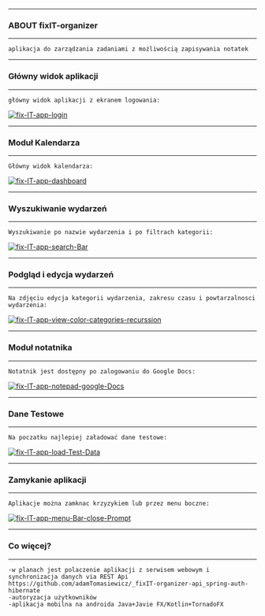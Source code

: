 -------
### ABOUT fixIT-organizer
--------
```
aplikacja do zarządzania zadaniami z możliwością zapisywania notatek
```
-------
### Główny widok aplikacji
--------
```
główny widok aplikacji z ekranem logowania:

```
<a href="https://ibb.co/fxF2NcX"><img src="https://i.ibb.co/71CXp9S/fix-IT-app-login.jpg" alt="fix-IT-app-login" border="0"></a>

-------
### Moduł Kalendarza
--------
```
Główny widok kalendarza:
```
<a href="https://ibb.co/dmGfrj2"><img src="https://i.ibb.co/7k2SXjW/fix-IT-app-dashboard.jpg" alt="fix-IT-app-dashboard" border="0"></a>

-------
### Wyszukiwanie wydarzeń
--------
```
Wyszukiwanie po nazwie wydarzenia i po filtrach kategorii:

```

<a href="https://ibb.co/KjW3TSq"><img src="https://i.ibb.co/PZgfq0h/fix-IT-app-search-Bar.jpg" alt="fix-IT-app-search-Bar" border="0"></a>


-------
### Podgląd i edycja wydarzeń
--------
```
Na zdjęciu edycja kategorii wydarzenia, zakresu czasu i powtarzalnosci wydarzenia:

```
<a href="https://ibb.co/qjY56j7"><img src="https://i.ibb.co/NC2SRCt/fix-IT-app-view-color-categories-recurssion.jpg" alt="fix-IT-app-view-color-categories-recurssion" border="0"></a>


-------
### Moduł notatnika
--------
```
Notatnik jest dostępny po zalogowaniu do Google Docs:
```
<a href="https://ibb.co/gDvtFZ9"><img src="https://i.ibb.co/mHvhF5T/fix-IT-app-notepad-google-Docs.jpg" alt="fix-IT-app-notepad-google-Docs" border="0"></a>


-------
### Dane Testowe
--------
```
Na poczatku najlepiej załadować dane testowe:

```

<a href="https://ibb.co/KWnqR7k"><img src="https://i.ibb.co/m4pq1tw/fix-IT-app-load-Test-Data.jpg" alt="fix-IT-app-load-Test-Data" border="0"></a>

-------
### Zamykanie aplikacji
--------
```
Aplikacje można zamknac krzyzykiem lub przez menu boczne:

```

<a href="https://ibb.co/kxtxdYX"><img src="https://i.ibb.co/KXJX1CW/fix-IT-app-menu-Bar-close-Prompt.jpg" alt="fix-IT-app-menu-Bar-close-Prompt" border="0"></a>

-------
### Co więcej?
--------
```
-w planach jest polaczenie aplikacji z serwisem webowym i synchronizacja danych via REST Api
https://github.com/adamTomasiewicz/_fixIT-organizer-api_spring-auth-hibernate
-autoryzacja użytkowników
-aplikacja mobilna na androida Java+Javie FX/Kotlin+TornadoFX 
```
